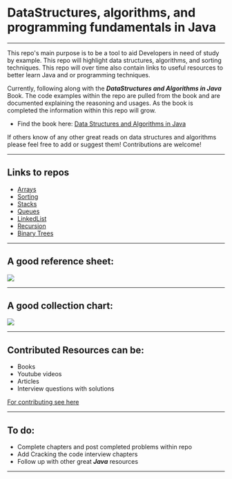 # DataStructures, algorithms, and programming fundamentals in Java
<hr>
This repo's main purpose is to be a tool to aid Developers in need of study by example. This repo will highlight data structures, algorithms, and sorting techniques. This repo will over time also contain links to useful resources to better learn Java and or programming techniques.

Currently, following along with the ***DataStructures and Algorithms in Java*** Book.
The code examples within the repo are pulled from the book and are documented explaining the reasoning and usages.
As the book is completed the information within this repo will grow.
- Find the book here: [Data Structures and Algorithms in Java](https://www.amazon.com/Data-Structures-Algorithms-Java-2nd/dp/0672324539/ref=asc_df_0672324539/?tag=hyprod-20&linkCode=df0&hvadid=312060980065&hvpos=&hvnetw=g&hvrand=7650009611556419964&hvpone=&hvptwo=&hvqmt=&hvdev=c&hvdvcmdl=&hvlocint=&hvlocphy=9009548&hvtargid=pla-435322317838&psc=1)


If others know of any other great reads on data structures and algorithms please feel free to add or suggest them! Contributions are welcome!
<hr>


## Links to repos
- [Arrays](https://github.com/GothamsJoker/DataStructures/tree/master/src/com/DataStructuresAndAlgorithimsBook/Chapter01Arrays)
- [Sorting](https://github.com/GothamsJoker/DataStructures/tree/master/src/com/DataStructuresAndAlgorithimsBook/Chapter02Sorting)
- [Stacks](https://github.com/GothamsJoker/DataStructures/tree/master/src/com/DataStructuresAndAlgorithimsBook/Chapter03Stacks)
- [Queues](https://github.com/GothamsJoker/DataStructures/tree/master/src/com/DataStructuresAndAlgorithimsBook/Chapter04Queues)
- [LinkedList](https://github.com/GothamsJoker/DataStructures/tree/master/src/com/DataStructuresAndAlgorithimsBook/Chapter05LinkedList)
- [Recursion](https://github.com/GothamsJoker/DataStructures/tree/master/src/com/DataStructuresAndAlgorithimsBook/Chapter06Recursion)
- [Binary Trees](https://github.com/GothamsJoker/DataStructures/tree/master/src/com/DataStructuresAndAlgorithimsBook/Chapter08BinaryTrees)

<hr>

## A good reference sheet:
<p>
<img src="https://github.com/GothamsJoker/DataStructures/blob/master/images/DataStructures.png">
</p>

<hr>

## A good collection chart:

<p> 
<img src="https://github.com/GothamsJoker/DataStructures/blob/master/images/1200px-Java.util.Collection_hierarchy.svg.png">
</p>

<hr>

## Contributed Resources can be:
- Books
- Youtube videos
- Articles
- Interview questions with solutions

[For contributing see here](https://github.com/GothamsJoker/DataStructures-Algorithms/blob/master/CONTRIBUTING.md)
<hr>

## To do:
- Complete chapters and post completed problems within repo
- Add Cracking the code interview chapters
- Follow up with other great ***Java*** resources

<hr>
